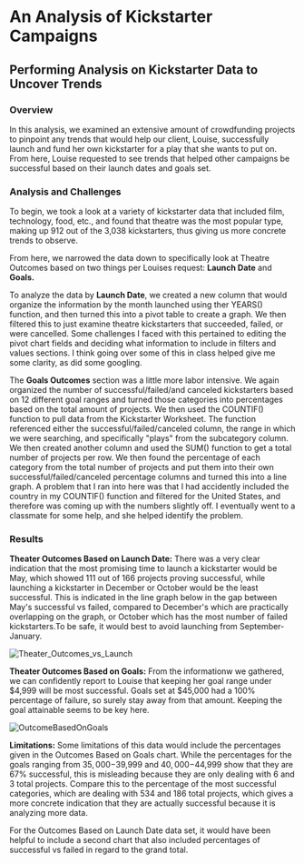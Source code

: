 # An Analysis of Kickstarter Campaigns
## Performing Analysis on Kickstarter Data to Uncover Trends

### Overview
In this analysis, we examined an extensive amount of crowdfunding projects to pinpoint any trends that would help our client, Louise, successfully launch and fund her own kickstarter for a play that she wants to put on. From here, Louise requested to see trends that helped other campaigns be successful based on their launch dates and goals set.

### Analysis and Challenges
To begin, we took a look at a variety of kickstarter data that included film, technology, food, etc., and found that theatre was the most popular type, making up 912 out of the 3,038 kickstarters, thus giving us more concrete trends to observe.  

From here, we narrowed the data down to specifically look at Theatre Outcomes based on two things per Louises request: **Launch Date** and **Goals.**

To analyze the data by **Launch Date**, we created a new column that would organize the information by the month launched using ther YEARS() function, and then turned this into a pivot table to create a graph. We then filtered this to just examine theatre kickstarters that succeeded, failed, or were cancelled. Some challenges I faced with this pertained to editing the pivot chart fields and deciding what information to include in filters and values sections. I think going over some of this in class helped give me some clarity, as did some googling.

The **Goals Outcomes** section was a little more labor intensive. We again organized the number of successful/failed/and canceled kickstarters based on 12 different goal ranges and turned those categories into percentages based on the total amount of projects. We then used the COUNTIF() function to pull data from the Kickstarter Worksheet. The function referenced either the successful/failed/canceled column, the range in which we were searching, and specifically "plays" from the subcategory column. We then created another column and used the SUM() function to get a total number of projects per row. We then found the percentage of each category from the total number of projects and put them into their own successful/failed/canceled percentage columns and turned this into a line graph. A problem that I ran into here was that I had accidently included the country in my COUNTIF() function and filtered for the United States, and therefore was coming up with the numbers slightly off. I eventually went to a classmate for some help, and she helped identify the problem. 

### Results

**Theater Outcomes Based on Launch Date:**
There was a very clear indication that the most promising time to launch a kickstarter would be May, which showed 111 out of 166 projects proving successful, while launching a kickstarter in December or October would be the least successful. This is indicated in the line graph below in the gap between May's successful vs failed, compared to December's which are practically overlapping on the graph, or October which has the most number of failed kickstarters.To be safe, it would best to avoid launching from September-January.

![Theater_Outcomes_vs_Launch](https://user-images.githubusercontent.com/103979087/166076475-d622443a-1af6-49fe-8d58-4f98243c769e.png)


**Theater Outcomes Based on Goals:**
From the informationw we gathered, we can confidently report to Louise that keeping her goal range under $4,999 will be most successful. Goals set at $45,000 had a 100% percentage of failure, so surely stay away from that amount. Keeping the goal attainable seems to be key here. 

![OutcomeBasedOnGoals](https://user-images.githubusercontent.com/103979087/166077934-41f02e23-04fd-4b38-aa44-e9f29108e29d.png)

**Limitations:** Some limitations of this data would include the percentages given in the Outcomes Based on Goals chart. While the percentages for the goals ranging from $35,000-$39,999 and $40,000-$44,999 show that they are 67% successful, this is misleading because they are only dealing with 6 and 3 total projects. Compare this to the percentage of the most successful categories, which are dealing with 534 and 186 total projects, which gives a more concrete indication that they are actually successful because it is analyzing more data.

For the Outcomes Based on Launch Date data set, it would have been helpful to include a second chart that also included percentages of successful vs failed in regard to the grand total.
